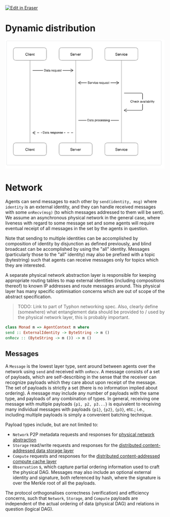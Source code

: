 <p><a target="_blank" href="https://app.eraser.io/workspace/QlSNPIywBYVrKCSzw3hL" id="edit-in-eraser-github-link"><img alt="Edit in Eraser" src="https://firebasestorage.googleapis.com/v0/b/second-petal-295822.appspot.com/o/images%2Fgithub%2FOpen%20in%20Eraser.svg?alt=media&amp;token=968381c8-a7e7-472a-8ed6-4a6626da5501"></a></p>

# Dynamic distribution
![Sequence](/.eraser/QlSNPIywBYVrKCSzw3hL___jd3VGfVCpAX6IC30vOqEx6JEtMZ2___---figure---VWahM87QMHtAIWPPoB44s---figure---e5_kiopfWdwuxi0IO_VdfQ.png "Sequence")

# Network
Agents can send messages to each other by `send(identity, msg)` where `identity` is an external identity, and they can handle received messages with some `onRecv(msg)` (to which messages addressed to them will be sent). We assume an asynchronous physical network in the general case, where liveness with regard to some message set and some agents will require eventual receipt of all messages in the set by the agents in question.

Note that sending to multiple identities can be accomplished by composition of identity by disjunction as defined previously, and blind broadcast can be accomplished by using the "all" identity. Messages (particularly those to the "all" identity) may also be prefixed with a topic (bytestring) such that agents can receive messages only for topics which they are interested.

A separate physical network abstraction layer is responsible for keeping appropriate routing tables to map external identities (including compositions thereof) to known IP addresses and route messages around. This physical layer has many specific optimisation concerns which are out of scope of the abstract specification.

>  TODO: Link to part of Typhon networking spec. Also, clearly define (somewhere) what entanglement data should be provided to / used by the physical network layer, this is probably important. 

```haskell
class Monad m => AgentContext m where
send :: ExternalIdentity -> ByteString -> m ()
onRecv :: (ByteString -> m ()) -> m ()
```
## Messages
A `Message` is the lowest layer type, sent around between agents over the network using `send` and received with `onRecv`. A message consists of a set of payloads, which are self-describing in the sense that the receiver can recognize payloads which they care about upon receipt of the message. The set of payloads is strictly a set (there is no information implied about ordering). A message may include any number of payloads with the same type, and payloads of any combination of types. In general, receiving one message with multiple payloads `{p1, p2, p3...}` is equivalent to receiving many individual messages with payloads `{p1}`, `{p2}`, `{p3}`, etc.; i.e., including multiple payloads is simply a convenient batching technique.

Payload types include, but are not limited to:

- `Network`  P2P metadata requests and responses for [﻿physical network abstraction](./dynamic-distribution/distributed-routing.md#distributed-routing) 
- `Storage`  read/write requests and responses for the [﻿distributed content-addressed data storage layer](./dynamic-distribution/distributed-storage.md#distributed-storage) 
- `Compute`  requests and responses for the [﻿distributed content-addressed compute cache layer](./dynamic-distribution/distributed-compute.md#distributed-compute) 
- `Observation` s, which capture partial ordering information used to craft the physical DAG.
Messages may also include an optional external identity and signature, both referenced by hash, where the signature is over the Merkle root of all the payloads. 

The protocol orthogonalises correctness (verification) and efficiency concerns, such that `Network`, `Storage`, and `Compute` payloads are independent of the actual ordering of data (physical DAG) and relations in question (logical DAG).


<!--- Eraser file: https://app.eraser.io/workspace/QlSNPIywBYVrKCSzw3hL --->